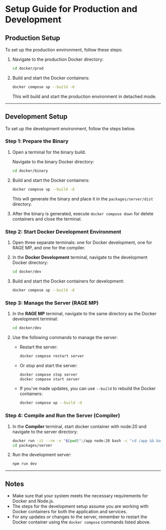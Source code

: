 # Setup Guide for Production and Development

## Production Setup

To set up the production environment, follow these steps:

1. Navigate to the production Docker directory:

   ```bash
   cd docker/prod
   ```

2. Build and start the Docker containers:

   ```bash
   docker compose up --build -d
   ```

   This will build and start the production environment in detached mode.

---

## Development Setup

To set up the development environment, follow the steps below.

### Step 1: Prepare the Binary

1. Open a terminal for the binary build.

   Navigate to the binary Docker directory:

   ```bash
   cd docker/binary
   ```

2. Build and start the Docker containers:

   ```bash
   docker compose up --build -d
   ```

   This will generate the binary and place it in the `packages/server/dist` directory.

3. After the binary is generated, execute `docker compose down` for delete containers and close the terminal.

### Step 2: Start Docker Development Environment

1. Open three separate terminals: one for Docker development, one for RAGE MP, and one for the compiler.

2. In the **Docker Development** terminal, navigate to the development Docker directory:

   ```bash
   cd docker/dev
   ```

3. Build and start the Docker containers for development:

   ```bash
   docker compose up --build -d
   ```

### Step 3: Manage the Server (RAGE MP)

1. In the **RAGE MP** terminal, navigate to the same directory as the Docker development terminal:

   ```bash
   cd docker/dev
   ```

2. Use the following commands to manage the server:

   - Restart the server:

     ```bash
     docker compose restart server
     ```

   - Or stop and start the server:

     ```bash
     docker compose stop server
     docker compose start server
     ```

   - If you've made updates, you can use `--build` to rebuild the Docker containers:

     ```bash
     docker compose up --build -d
     ```

### Step 4: Compile and Run the Server (Compiler)

1. In the **Compiler** terminal, start docker container with node:20 and navigate to the server directory:

   ```bash
   docker run -it --rm -v "$(pwd)":/app node:20 bash -c "cd /app && bash"
   cd packages/server
   ```

2. Run the development server:

   ```bash
   npm run dev
   ```

---

## Notes

- Make sure that your system meets the necessary requirements for Docker and Node.js.
- The steps for the development setup assume you are working with Docker containers for both the application and services.
- For any updates or changes to the server, remember to restart the Docker container using the `docker compose` commands listed above.

